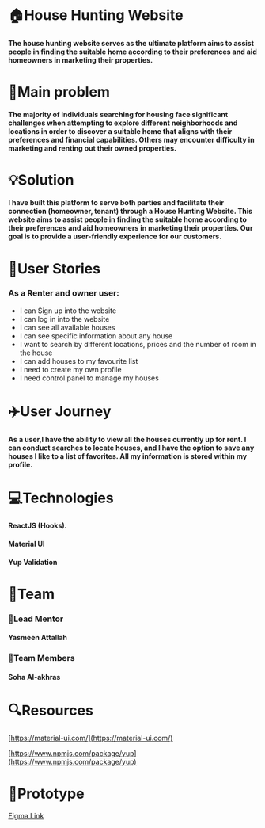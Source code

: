 # 🏠House Hunting Website 
#### The house hunting website serves as the ultimate platform aims to assist people in finding the suitable home according to their preferences and aid homeowners in marketing their properties. 
# 🚩Main problem 
####  The majority of individuals searching for housing face significant challenges when attempting to explore different neighborhoods and locations in order to discover a suitable home that aligns with their preferences and financial capabilities. Others may encounter difficulty in marketing and renting out their owned properties.
# 💡Solution 
#### I have built this platform to serve both parties and facilitate their connection (homeowner, tenant) through a House Hunting Website. This website aims to assist people in finding the suitable home according to their preferences and aid homeowners in marketing their properties. Our goal is to provide a user-friendly experience for our customers.
# 📝User Stories
### As a Renter and owner user:
  - I can Sign up into the website
  - I can log in into the website
  - I can see all available houses
 -  I can see specific information about any house
 -  I want to search by different locations, prices and the number of room in the house
 -  I can add houses to my favourite list
 -  I need to create my own profile
 -  I need control panel to manage my houses

# ✈️User Journey 
#### As a user,I have the ability to view all the houses currently up for rent. I can conduct searches to locate houses, and I have the option to save any houses I like to a list of favorites. All my information is stored within my profile.

# 💻Technologies 
#### ReactJS (Hooks).
#### Material UI
#### Yup Validation
# 👥Team
### 👤Lead Mentor 
#### Yasmeen Attallah
### 👤Team Members 
#### Soha Al-akhras
# 🔍Resources 
 [https://material-ui.com/](https://material-ui.com/)
 
[https://www.npmjs.com/package/yup](https://www.npmjs.com/package/yup)

# 🎨Prototype 
[Figma Link](https://www.figma.com/file/c2EQJ3W1lSobO8MGnvLbzR/House-Hunting?type=design&node-id=0%3A1&mode=design&t=otNwbZVebqaWT1Ze-1)




